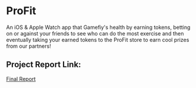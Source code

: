 # ProFit
An iOS & Apple Watch app that Gamefiy's health by earning tokens, betting on or against your friends to see who can do the most exercise and then eventually taking your earned tokens to the ProFit store to earn cool prizes from our partners!

## Project Report Link:
[Final Report](https://drive.google.com/file/d/0B8HViBnAg5D9R0dzZVBybWZNRUE/view?usp=sharing)
